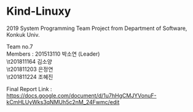 # Kind-Linuxy
2019 System Programming Team Project from Department of Software, Konkuk Univ.  
  
Team no.7  
Members : 201513110 박소연 (Leader)  
\t201811164 김소양  
\t201811203 은정연  
\t201811224 조혜진  
  
Final Report Link : https://docs.google.com/document/d/1u7hHgCMJYVonuF-kCmHLUyWks3qNMUh5c2nM_24Fwmc/edit
